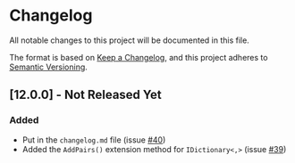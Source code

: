 # Changelog

All notable changes to this project will be documented in this file.

The format is based on [Keep a Changelog](https://keepachangelog.com/en/1.0.0/),
and this project adheres to [Semantic Versioning](https://semver.org/spec/v2.0.0.html).

## [12.0.0] - Not Released Yet

### Added
- Put in the `changelog.md` file (issue [#40](https://github.com/JasonBock/SpackleNet/issues/40))
- Added the `AddPairs()` extension method for `IDictionary<,>` (issue [#39](https://github.com/JasonBock/SpackleNet/issues/39))
